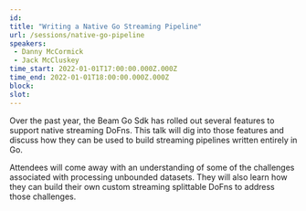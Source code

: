 ```yaml
---
id: 
title: "Writing a Native Go Streaming Pipeline"
url: /sessions/native-go-pipeline
speakers:
 - Danny McCormick
 - Jack McCluskey
time_start: 2022-01-01T17:00:00.000Z.000Z
time_end: 2022-01-01T18:00:00.000Z.000Z
block: 
slot: 
---
```


Over the past year, the Beam Go Sdk has rolled out several features to support native streaming DoFns. This talk will dig into those features and discuss how they can be used to build streaming pipelines written entirely in Go.



Attendees will come away with an understanding of some of the challenges associated with processing unbounded datasets. They will also learn how they can build their own custom streaming splittable DoFns to address those challenges.